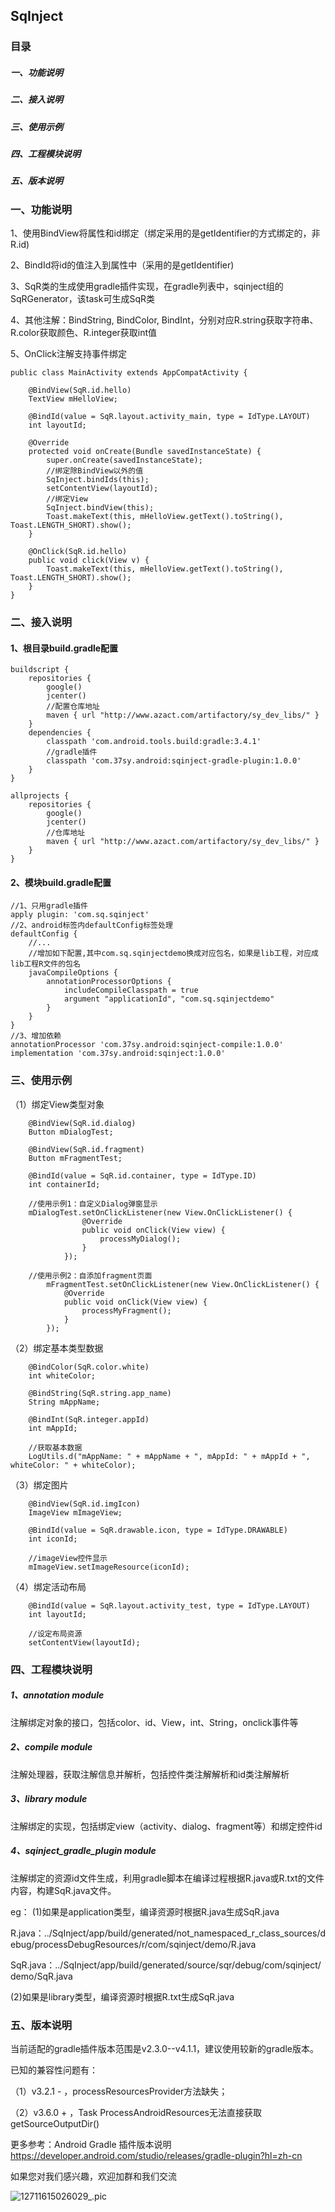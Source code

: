 ## SqInject
### 目录
##### 一、功能说明
##### 二、接入说明
##### 三、使用示例
##### 四、工程模块说明
##### 五、版本说明


### 一、功能说明

1、使用BindView将属性和id绑定（绑定采用的是getIdentifier的方式绑定的，非R.id)

2、BindId将id的值注入到属性中（采用的是getIdentifier)

3、SqR类的生成使用gradle插件实现，在gradle列表中，sqinject组的SqRGenerator，该task可生成SqR类

4、其他注解：BindString, BindColor, BindInt，分别对应R.string获取字符串、R.color获取颜色、R.integer获取int值

5、OnClick注解支持事件绑定

```
public class MainActivity extends AppCompatActivity {

    @BindView(SqR.id.hello)
    TextView mHelloView;

    @BindId(value = SqR.layout.activity_main, type = IdType.LAYOUT)
    int layoutId;

    @Override
    protected void onCreate(Bundle savedInstanceState) {
        super.onCreate(savedInstanceState);
        //绑定除BindView以外的值
        SqInject.bindIds(this);
        setContentView(layoutId);
        //绑定View
        SqInject.bindView(this);
        Toast.makeText(this, mHelloView.getText().toString(), Toast.LENGTH_SHORT).show();
    }

    @OnClick(SqR.id.hello)
    public void click(View v) {
        Toast.makeText(this, mHelloView.getText().toString(), Toast.LENGTH_SHORT).show();
    }
}
```

### 二、接入说明

#### 1、根目录build.gradle配置

```
buildscript {
    repositories {
        google()
        jcenter()
        //配置仓库地址
        maven { url "http://www.azact.com/artifactory/sy_dev_libs/" }
    }
    dependencies {
        classpath 'com.android.tools.build:gradle:3.4.1'
        //gradle插件
        classpath 'com.37sy.android:sqinject-gradle-plugin:1.0.0'
    }
}

allprojects {
    repositories {
        google()
        jcenter()
        //仓库地址
        maven { url "http://www.azact.com/artifactory/sy_dev_libs/" }
    }
}
```

#### 2、模块build.gradle配置

```
//1、只用gradle插件
apply plugin: 'com.sq.sqinject'
//2、android标签内defaultConfig标签处理
defaultConfig {
	//...
    //增加如下配置,其中com.sq.sqinjectdemo换成对应包名，如果是lib工程，对应成lib工程R文件的包名
    javaCompileOptions {
        annotationProcessorOptions {
            includeCompileClasspath = true
            argument "applicationId", "com.sq.sqinjectdemo"
        }
    }
}
//3、增加依赖
annotationProcessor 'com.37sy.android:sqinject-compile:1.0.0'
implementation 'com.37sy.android:sqinject:1.0.0'
```

### 三、使用示例
（1）绑定View类型对象
```
    @BindView(SqR.id.dialog)
    Button mDialogTest;

    @BindView(SqR.id.fragment)
    Button mFragmentTest;

    @BindId(value = SqR.id.container, type = IdType.ID)
    int containerId;

    //使用示例1：自定义Dialog弹窗显示
    mDialogTest.setOnClickListener(new View.OnClickListener() {
                @Override
                public void onClick(View view) {
                    processMyDialog();
                }
            });

    //使用示例2：自添加fragment页面
        mFragmentTest.setOnClickListener(new View.OnClickListener() {
            @Override
            public void onClick(View view) {
                processMyFragment();
            }
        });
```

（2）绑定基本类型数据
```
    @BindColor(SqR.color.white)
    int whiteColor;

    @BindString(SqR.string.app_name)
    String mAppName;

    @BindInt(SqR.integer.appId)
    int mAppId;

    //获取基本数据
    LogUtils.d("mAppName: " + mAppName + ", mAppId: " + mAppId + ", whiteColor: " + whiteColor);

```

（3）绑定图片
```
    @BindView(SqR.id.imgIcon)
    ImageView mImageView;

    @BindId(value = SqR.drawable.icon, type = IdType.DRAWABLE)
    int iconId;

    //imageView控件显示
    mImageView.setImageResource(iconId);

```

（4）绑定活动布局
```
    @BindId(value = SqR.layout.activity_test, type = IdType.LAYOUT)
    int layoutId;

    //设定布局资源
    setContentView(layoutId);
```


### 四、工程模块说明
##### 1、annotation module
注解绑定对象的接口，包括color、id、View，int、String，onclick事件等

##### 2、compile module
注解处理器，获取注解信息并解析，包括控件类注解解析和id类注解解析

##### 3、library module
注解绑定的实现，包括绑定view（activity、dialog、fragment等）和绑定控件id

##### 4、sqinject_gradle_plugin module
注解绑定的资源id文件生成，利用gradle脚本在编译过程根据R.java或R.txt的文件内容，构建SqR.java文件。

eg：
(1)如果是application类型，编译资源时根据R.java生成SqR.java

R.java：../SqInject/app/build/generated/not_namespaced_r_class_sources/debug/processDebugResources/r/com/sqinject/demo/R.java

SqR.java：../SqInject/app/build/generated/source/sqr/debug/com/sqinject/demo/SqR.java

(2)如果是library类型，编译资源时根据R.txt生成SqR.java


### 五、版本说明
当前适配的gradle插件版本范围是v2.3.0--v4.1.1，建议使用较新的gradle版本。

已知的兼容性问题有：

（1）v3.2.1 - ，processResourcesProvider方法缺失；

（2）v3.6.0 + ，Task ProcessAndroidResources无法直接获取getSourceOutputDir()

更多参考：Android Gradle 插件版本说明
https://developer.android.com/studio/releases/gradle-plugin?hl=zh-cn

如果您对我们感兴趣，欢迎加群和我们交流

![12711615026029_.pic](./aszz.png)
